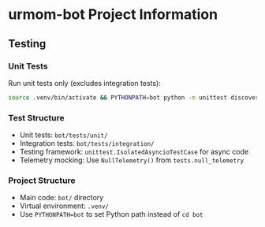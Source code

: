 # urmom-bot Project Information

## Testing

### Unit Tests
Run unit tests only (excludes integration tests):
```bash
source .venv/bin/activate && PYTHONPATH=bot python -m unittest discover -s bot/tests/unit -p "*test*.py" -v
```

### Test Structure
- Unit tests: `bot/tests/unit/`
- Integration tests: `bot/tests/integration/`
- Testing framework: `unittest.IsolatedAsyncioTestCase` for async code
- Telemetry mocking: Use `NullTelemetry()` from `tests.null_telemetry`

### Project Structure
- Main code: `bot/` directory
- Virtual environment: `.venv/`
- Use `PYTHONPATH=bot` to set Python path instead of `cd bot`